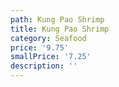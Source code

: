 ```yaml
---
path: Kung Pao Shrimp
title: Kung Pao Shrimp
category: Seafood
price: '9.75'
smallPrice: '7.25'
description: ''
---
```


